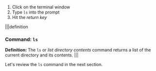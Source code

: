 1. Click on the terminal window
2. Type `ls` into the prompt
3. Hit the _return key_

|||definition
### Command: `ls`
__Definition:__
The `ls` or _list directory contents_ command returns a list of the current directory and its contents.
|||

Let's review the `ls` command in the next section.